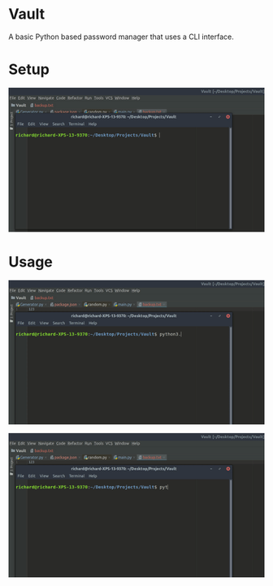 # Vault

A basic Python based password manager that uses a CLI interface.

# Setup

![](/img/setup.gif)

# Usage

![Usage](/img/creation.gif) 

![Retrieval](/img/retrieval.gif)

